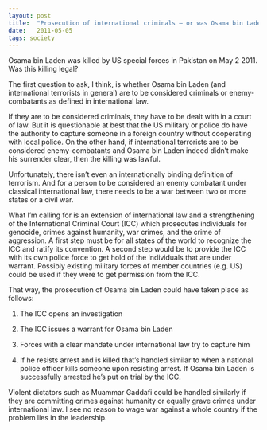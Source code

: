 ```yaml
---
layout: post
title:  "Prosecution of international criminals – or was Osama bin Laden’s killing legal?"
date:   2011-05-05
tags: society
---
```


Osama bin Laden was killed by US special forces in Pakistan on May 2 2011. Was this killing legal?

The first question to ask, I think, is whether Osama bin Laden (and international terrorists in general) are to be considered criminals or enemy-combatants as defined in international law.

If they are to be considered criminals, they have to be dealt with in a court of law. But it is questionable at best that the US military or police do have the authority to capture someone in a foreign country without cooperating with local police. On the other hand, if international terrorists are to be considered enemy-combatants and Osama bin Laden indeed didn’t make his surrender clear, then the killing was lawful.

Unfortunately, there isn’t even an internationally binding definition of terrorism. And for a person to be considered an enemy combatant under classical international law, there needs to be a war between two or more states or a civil war.

What I’m calling for is an extension of international law and a strengthening of the International Criminal Court (ICC) which prosecutes individuals for genocide, crimes against humanity, war crimes, and the crime of aggression. A first step must be for all states of the world to recognize the ICC and ratify its convention. A second step would be to provide the ICC with its own police force to get hold of the individuals that are under warrant. Possibly existing military forces of member countries (e.g. US) could be used if they were to get permission from the ICC.

That way, the prosecution of Osama bin Laden could have taken place as follows:

1.  The ICC opens an investigation

2.  The ICC issues a warrant for Osama bin Laden

3.  Forces with a clear mandate under international law try to capture him

4.  If he resists arrest and is killed that’s handled similar to when a national police officer kills someone upon resisting arrest. If Osama bin Laden is successfully arrested he’s put on trial by the ICC.

Violent dictators such as Muammar Gaddafi could be handled similarly if they are committing crimes against humanity or equally grave crimes under international law. I see no reason to wage war against a whole country if the problem lies in the leadership.

